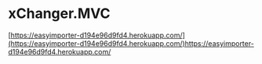 # xChanger.MVC
[https://easyimporter-d194e96d9fd4.herokuapp.com/](https://easyimporter-d194e96d9fd4.herokuapp.com/)https://easyimporter-d194e96d9fd4.herokuapp.com/
